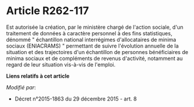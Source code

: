 # Article R262-117

Est autorisée la création, par le ministère chargé de l'action sociale, d'un traitement de données à caractère personnel à
des fins statistiques, dénommé " échantillon national interrégimes d'allocataires de minima sociaux (ENIACRAMS) " permettant
de suivre l'évolution annuelle de la situation et des trajectoires d'un échantillon de personnes bénéficiaires de minima
sociaux et de compléments de revenus d'activité, notamment au regard de leur situation vis-à-vis de l'emploi.

**Liens relatifs à cet article**

_Modifié par_:

  - Décret n°2015-1863 du 29 décembre 2015 - art. 8
